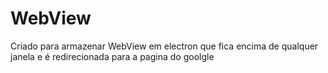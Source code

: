 # WebView
Criado para armazenar WebView em electron que fica encima de qualquer janela e é redirecionada para a pagina do goolgle
